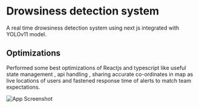 
# Drowsiness detection system

A real time drowsiness detection system using next js integrated with YOLOv11 model. 


## Optimizations

Performed some best optimizations of Reactjs and typescript like useful state management , api handling , sharing accurate co-ordinates in map as live locations of users and fastened response time of alerts to match team expectations.

![App Screenshot](https://ibb.co/wr3x3P97)
